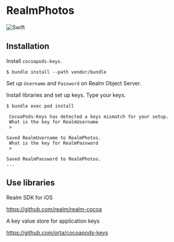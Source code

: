 # RealmPhotos

![Swift](https://img.shields.io/badge/Swift-3.1-orange.svg)

## Installation

Install `cocoapods-keys`.

```
$ bundle install --path vendor/bundle
```

Set up `Username` and `Password` on Realm Object Server.

Install libraries and set up keys.
Type your keys.

```
$ bundle exec pod install

 CocoaPods-Keys has detected a keys mismatch for your setup.
 What is the key for RealmUsername
 > 

Saved RealmUsername to RealmPhotos.
 What is the key for RealmPassword
 > 

Saved RealmPassword to RealmPhotos.
...
```

## Use libraries

Realm SDK for iOS

https://github.com/realm/realm-cocoa

A key value store for application keys

https://github.com/orta/cocoapods-keys
